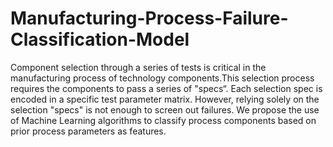 # Manufacturing-Process-Failure-Classification-Model
Component selection through a series of tests is critical in the manufacturing process of technology components.This selection process requires the components to pass a series of "specs“. Each selection spec is encoded in a specific test parameter matrix. However, relying solely on the selection "specs" is not enough to screen out failures. We propose the use of Machine Learning algorithms to classify process components based on prior process parameters as features.
